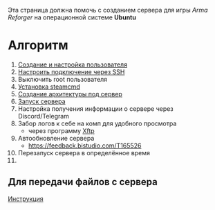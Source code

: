 Эта страница должна помочь с созданием сервера для игры _Arma Reforger_ на операционной системе **Ubuntu**

# Алгоритм
1. [Создание и настройка пользователя](CreateUser.md)
2. [Настроить подключение через SSH](SettingSSHConnection.md)
3. Выключить root пользователя
4. [Установка steamcmd](InstallSteamCmd.md)
5. [Создание архитектуры под сервер](CreateArchitecture.md)
6. [Запуск сервера](StartServer.md)
7. Настройка получения информации о сервере через Discord/Telegram
8. Забор логов к себе на комп для удобного просмотра
   - через программу [Xftp](https://www.netsarang.com/en/xftp/)
9. Автообновление сервера
   - https://feedback.bistudio.com/T165526
10. Перезапуск сервера в определённое время
11. 

## Для передачи файлов с сервера
[Инструкция](MoveFilesFromServer.md)
